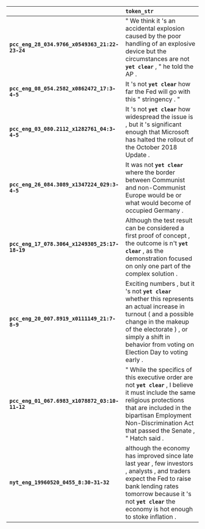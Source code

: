 |                                                | `token_str`                                                                                                                                                                                                                                      |
|:-----------------------------------------------|:-------------------------------------------------------------------------------------------------------------------------------------------------------------------------------------------------------------------------------------------------|
| **`pcc_eng_28_034.9766_x0549363_21:22-23-24`** | " We think it 's an accidental explosion caused by the poor handling of an explosive device but the circumstances are not __``yet clear``__ , " he told the AP .                                                                                 |
| **`pcc_eng_08_054.2582_x0862472_17:3-4-5`**    | It 's not __``yet clear``__ how far the Fed will go with this " stringency . "                                                                                                                                                                   |
| **`pcc_eng_03_080.2112_x1282761_04:3-4-5`**    | It 's not __``yet clear``__ how widespread the issue is , but it 's significant enough that Microsoft has halted the rollout of the October 2018 Update .                                                                                        |
| **`pcc_eng_26_084.3089_x1347224_029:3-4-5`**   | It was not __``yet clear``__ where the border between Communist and non-Communist Europe would be or what would become of occupied Germany .                                                                                                     |
| **`pcc_eng_17_078.3064_x1249305_25:17-18-19`** | Although the test result can be considered a first proof of concept , the outcome is n't __``yet clear``__ , as the demonstration focused on only one part of the complex solution .                                                             |
| **`pcc_eng_20_007.8919_x0111149_21:7-8-9`**    | Exciting numbers , but it 's not __``yet clear``__ whether this represents an actual increase in turnout ( and a possible change in the makeup of the electorate ) , or simply a shift in behavior from voting on Election Day to voting early . |
| **`pcc_eng_01_067.6983_x1078872_03:10-11-12`** | " While the specifics of this executive order are not __``yet clear``__ , I believe it must include the same religious protections that are included in the bipartisan Employment Non-Discrimination Act that passed the Senate , " Hatch said . |
| **`nyt_eng_19960520_0455_8:30-31-32`**         | although the economy has improved since late last year , few investors , analysts , and traders expect the Fed to raise bank lending rates tomorrow because it 's not __``yet clear``__ the economy is hot enough to stoke inflation .           |